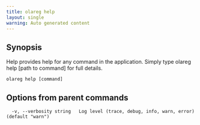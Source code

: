 ```yaml
---
title: olareg help
layout: single
warning: Auto generated content
---
```


## Synopsis

Help provides help for any command in the application.
Simply type olareg help [path to command] for full details.

```shell
olareg help [command]
```

## Options from parent commands

```text
  -v, --verbosity string   Log level (trace, debug, info, warn, error) (default "warn")
```

